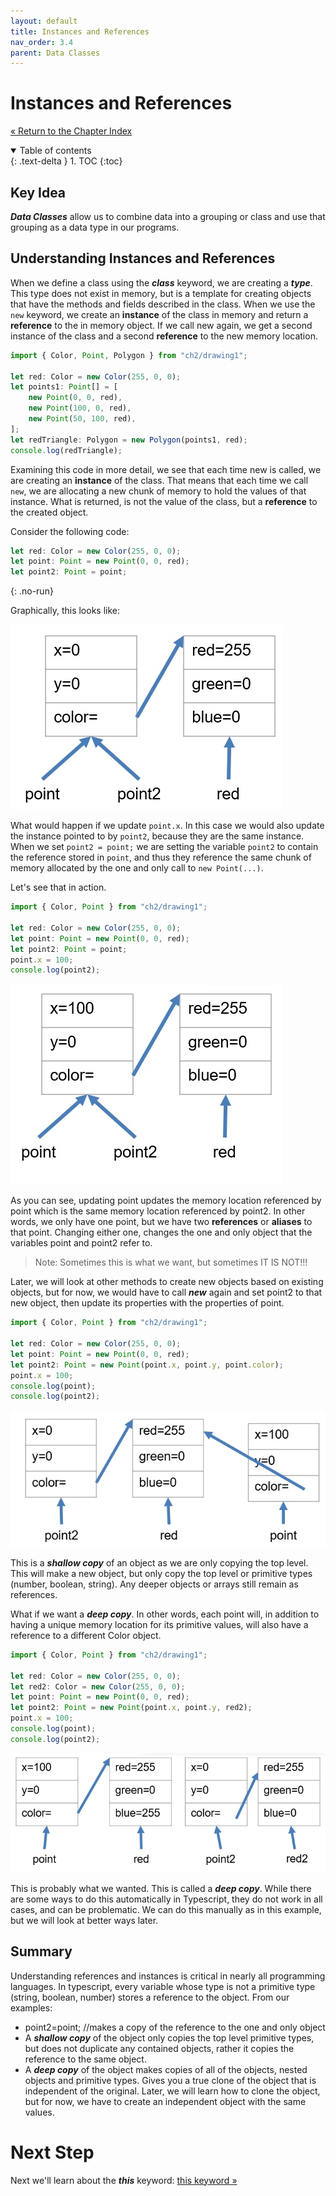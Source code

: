 ```yaml
---
layout: default
title: Instances and References
nav_order: 3.4
parent: Data Classes
---
```


# Instances and References

[&laquo; Return to the Chapter Index](index.md)

<details open markdown="block">
  <summary>
    Table of contents
  </summary>
  {: .text-delta }
1. TOC
{:toc}
</details>

## Key Idea

**_Data Classes_** allow us to combine data into a grouping or class and use that grouping as a data type in our programs.

## Understanding Instances and References

When we define a class using the **_class_** keyword, we are creating a **_type_**. This type does not exist in memory, but is a template for creating objects that have the methods and fields described in the class. When we use the `new` keyword, we create an **instance** of the class in memory and return a **reference** to the in memory object. If we call new again, we get a second instance of the class and a second **reference** to the new memory location.

```typescript
import { Color, Point, Polygon } from "ch2/drawing1";

let red: Color = new Color(255, 0, 0);
let points1: Point[] = [
    new Point(0, 0, red),
    new Point(100, 0, red),
    new Point(50, 100, red),
];
let redTriangle: Polygon = new Polygon(points1, red);
console.log(redTriangle);
```

Examining this code in more detail, we see that each time new is called, we are creating an **instance** of the class. That means that each time we call `new`, we are allocating a new chunk of memory to hold the values of that instance. What is returned, is not the value of the class, but a **reference** to the created object.

Consider the following code:

```typescript
let red: Color = new Color(255, 0, 0);
let point: Point = new Point(0, 0, red);
let point2: Point = point;
```

{: .no-run}

Graphically, this looks like:

![](../../assets/images/ref1.jpg)

What would happen if we update `point.x`. In this case we would also update the instance pointed to by `point2`, because they are the same instance. When we set `point2 = point;` we are setting the variable `point2` to contain the reference stored in `point`, and thus they reference the same chunk of memory allocated by the one and only call to `new Point(...)`.

Let's see that in action.

```typescript
import { Color, Point } from "ch2/drawing1";

let red: Color = new Color(255, 0, 0);
let point: Point = new Point(0, 0, red);
let point2: Point = point;
point.x = 100;
console.log(point2);
```

![](../../assets/images/ref2.jpg)

As you can see, updating point updates the memory location referenced by point which is the same memory location referenced by point2. In other words, we only have one point, but we have two **references** or **aliases** to that point. Changing either one, changes the one and only object that the variables point and point2 refer to.

> Note: Sometimes this is what we want, but sometimes IT IS NOT!!!

Later, we will look at other methods to create new objects based on existing objects, but for now, we would have to call **_new_** again and set point2 to that new object, then update its properties with the properties of point.

```typescript
import { Color, Point } from "ch2/drawing1";

let red: Color = new Color(255, 0, 0);
let point: Point = new Point(0, 0, red);
let point2: Point = new Point(point.x, point.y, point.color);
point.x = 100;
console.log(point);
console.log(point2);
```

![](../../assets/images/ref3.jpg)

This is a **_shallow copy_** of an object as we are only copying the top level.
This will make a new object, but only copy the top level or primitive types (number, boolean, string). Any deeper objects or arrays still remain as references.

What if we want a **_deep copy_**. In other words, each point will, in addition to having a unique memory location for its primitive values, will also have a reference to a different Color object.

```typescript
import { Color, Point } from "ch2/drawing1";

let red: Color = new Color(255, 0, 0);
let red2: Color = new Color(255, 0, 0);
let point: Point = new Point(0, 0, red);
let point2: Point = new Point(point.x, point.y, red2);
point.x = 100;
console.log(point);
console.log(point2);
```

![](../../assets/images/ref4.jpg)

This is probably what we wanted. This is called a **_deep copy_**. While there are some ways to do this automatically in Typescript, they do not work in all cases, and can be problematic. We can do this manually as in this example, but we will look at better ways later.

## Summary

Understanding references and instances is critical in nearly all programming languages. In typescript, every variable whose type is not a primitive type (string, boolean, number) stores a reference to the object. From our examples:

-   point2=point; //makes a copy of the reference to the one and only object
-   A **_shallow copy_** of the object only copies the top level primitive types, but does not duplicate any contained objects, rather it copies the reference to the same object.
-   A **_deep copy_** of the object makes copies of all of the objects, nested objects and primitive types. Gives you a true clone of the object that is independent of the original. Later, we will learn how to clone the object, but for now, we have to create an independent object with the same values.

# Next Step

Next we'll learn about the **_this_** keyword: [this keyword &raquo;](this.md)
